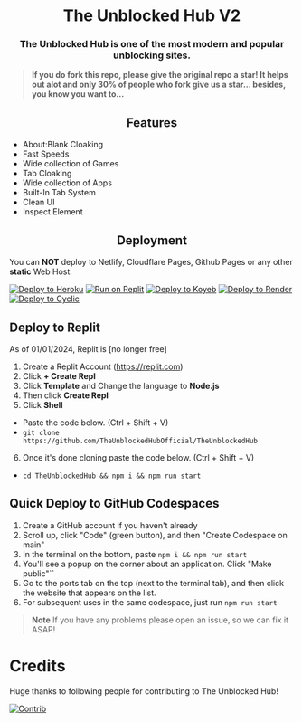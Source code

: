 <div align="center">
    <h1>The Unblocked Hub V2</h1>
    <h3>The Unblocked Hub is one of the most modern and popular unblocking sites.</h3>
    
</div>

> **If you do fork this repo, please give the original repo a star! It helps out alot and only 30% of people who fork give us a star... besides, you know you want to...**

<h2 align="center">Features</h2>
<ul>
    <li>About:Blank Cloaking</li>
    <li>Fast Speeds</li>
    <li>Wide collection of Games</li>
    <li>Tab Cloaking</li>
    <li>Wide collection of Apps</li>
    <li>Built-In Tab System</li>
    <li>Clean UI</li>
    <li>Inspect Element</li>
</ul>

<h2 align="center">Deployment</h2>

You can **NOT** deploy to Netlify, Cloudflare Pages, Github Pages or any other **static** Web Host.

<a target="_blank" href="https://heroku.com/deploy/?template=https://github.com/TheUnblockedHubOfficial/TheUnblockedHub"><img alt="Deploy to Heroku" src="https://binbashbanana.github.io/deploy-buttons/buttons/remade/heroku.svg"></a>
<a target="_blank" href="https://replit.com/github/TheUnblockedHubOfficial/TheUnblockedHub"><img alt="Run on Replit" src="https://binbashbanana.github.io/deploy-buttons/buttons/remade/replit.svg"></a>
<a target="_blank" href="https://app.koyeb.com/deploy?type=git&repository=github.com/TheUnblockedHubOfficial/TheUnblockedHub"><img alt="Deploy to Koyeb" src="https://binbashbanana.github.io/deploy-buttons/buttons/remade/koyeb.svg"></a>
<a target="_blank" href="https://render.com/deploy?repo=https://github.com/TheUnblockedHubOfficial/TheUnblockedHub"><img alt="Deploy to Render" src="https://binbashbanana.github.io/deploy-buttons/buttons/remade/render.svg"></a>
<a target="_blank" href="https://app.cyclic.sh/api/app/deploy/TheUnblockedHubOfficial/TheUnblockedHub"><img alt="Deploy to Cyclic" src="https://binbashbanana.github.io/deploy-buttons/buttons/remade/cyclic.svg"></a>

## Deploy to Replit
As of 01/01/2024, Replit is [no longer free]
1. Create a Replit Account (https://replit.com)
2. Click **+ Create Repl**
3. Click **Template** and Change the language to **Node.js**
4. Then click **Create Repl**
5. Click **Shell**
- Paste the code below. (Ctrl + Shift + V)
- `git clone https://github.com/TheUnblockedHubOfficial/TheUnblockedHub`
6. Once it's done cloning paste the code below. (Ctrl + Shift + V)
- ``cd TheUnblockedHub && npm i && npm run start``

## Quick Deploy to GitHub Codespaces
1. Create a GitHub account if you haven't already
2. Scroll up, click "Code" (green button), and then "Create Codespace on main"
3. In the terminal on the bottom, paste `npm i && npm run start`
4. You'll see a popup on the corner about an application. Click "Make public"``
5. Go to the ports tab on the top (next to the terminal tab), and then click the website that appears on the list.
6. For subsequent uses in the same codespace, just run `npm run start`


> **Note**
> If you have any problems please open an issue, so we can fix it ASAP!<br>

# Credits
Huge thanks to following people for contributing to The Unblocked Hub!

[![Contrib](https://contrib.rocks/image?repo=TheUnblockedHubOfficial/TheUnblockedHub)](https://github.com/TheUnblockedHubOfficial/TheUnblockedHub/graphs/contributors)
